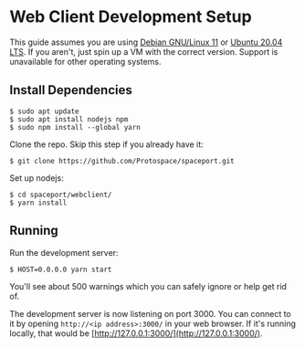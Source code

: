 # Web Client Development Setup

This guide assumes you are using [Debian GNU/Linux 11](https://cdimage.debian.org/cdimage/unofficial/non-free/images-including-firmware/archive/11.2.0+nonfree/amd64/iso-cd/firmware-11.2.0-amd64-netinst.iso) or [Ubuntu 20.04 LTS](https://releases.ubuntu.com/20.04/). If you
aren't, just spin up a VM with the correct version. Support is unavailable for other operating systems.

## Install Dependencies

```
$ sudo apt update
$ sudo apt install nodejs npm
$ sudo npm install --global yarn
```

Clone the repo. Skip this step if you already have it:

```
$ git clone https://github.com/Protospace/spaceport.git
```

Set up nodejs:

```
$ cd spaceport/webclient/
$ yarn install
```

## Running

Run the development server:

```
$ HOST=0.0.0.0 yarn start
```

You'll see about 500 warnings which you can safely ignore or help get rid of.

The development server is now listening on port 3000. You can connect to it by
opening `http://<ip address>:3000/` in your web browser. If it's running
locally, that would be [http://127.0.0.1:3000/](http://127.0.0.1:3000/).
